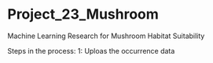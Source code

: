 # Project_23_Mushroom
Machine Learning Research for Mushroom Habitat Suitability

Steps in the process: 
1: Uploas the occurrence data

